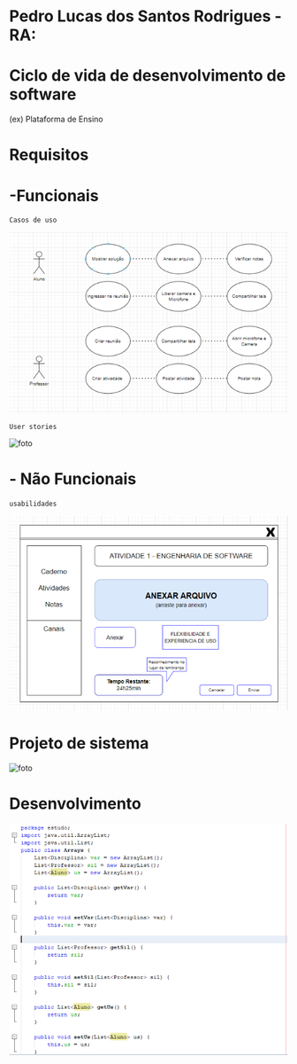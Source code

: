 # Pedro Lucas dos Santos Rodrigues - RA: 
# Ciclo de vida de desenvolvimento de software
(ex) Plataforma de Ensino

# Requisitos
# -Funcionais
    Casos de uso
![foto](https://github.com/Pedrolucasrd/Bertoti/blob/3f2dcde40d4cea794a11c4e0f1dabeefd538bb80/engenharia1/imagens/1.PNG)

    User stories 
![foto](https://github.com/alantrs/Bertoti/blob/a8c788f56933786f70b1b771357e2ceca4a5fece/engenharia%20de%20software/engenharia%20de%20software/Cards%20(2).png)
    
# - Não Funcionais
    usabilidades
![foto](https://github.com/Pedrolucasrd/Bertoti/blob/f7f6a34a407759ddf23d41e339b2537d37822cb0/engenharia1/imagens/2.PNG)

# Projeto de sistema
![foto](https://github.com/alantrs/Bertoti/blob/a402c0826d0851aae412e6fb62093151dca76e77/engenharia%20de%20software/engenharia%20de%20software/Projeto%20de%20sistema.png)

# Desenvolvimento
![foto](https://github.com/Pedrolucasrd/Bertoti/blob/e4dcb28a21b135a0eddd435a04c32877a7f2b31d/engenharia1/imagens/3.PNG)
    
